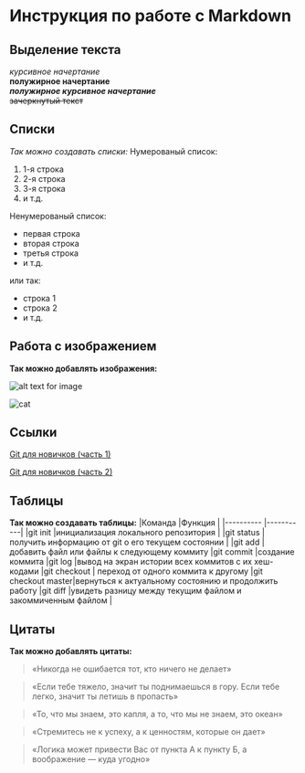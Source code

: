 # Инструкция по работе с Markdown

## Выделение текста
*курсивное начертание*\
**полужирное начертание**\
***полужирное курсивное начертание***\
~~зачеркнутый текст~~

## Списки
*Так можно создавать списки:*
Нумерованый список:
1. 1-я строка
2. 2-я строка
3. 3-я строка
4. и т.д.

Ненумерованый список:
* первая строка 
* вторая строка
* третья строка
* и т.д.

или так:
- строка 1
- строка 2
- и т.д.

## Работа с изображением
**Так можно добавлять изображения:**

![alt text for image](https://www.hostinger.com.ua/rukovodstva/wp-content/uploads/sites/8/2017/04/osnovnye-git-komandy.png)

![cat](https://avatarko.ru/img/kartinka/5/kot_ochki_4754.jpg)


## Ссылки

[Git для новичков (часть 1)](https://habr.com/ru/post/541258/)

[Git для новичков (часть 2)](https://habr.com/ru/post/542616/)

## Таблицы
**Так можно создавать таблицы:**
|Команда       |Функция    |
|----------    |-----------|
|git init      |инициализация локального репозитория      |
|git status    |получить информацию от git о его текущем состоянии   |
|git add       |добавить файл или файлы к следующему коммиту
|git commit    |создание коммита
|git log       |вывод на экран истории всех коммитов с их хеш-кодами
|git checkout  | переход от одного коммита к другому
|git checkout master|вернуться к актуальному состоянию и продолжить работу
|git diff      |увидеть разницу между текущим файлом и закоммиченным файлом
|

## Цитаты
**Так можно добавлять цитаты:**
> «Никогда не ошибается тот, кто ничего не делает»

> «Если тебе тяжело, значит ты поднимаешься в гору. Если тебе легко, значит ты летишь в пропасть»

> «То, что мы знаем, это капля, а то, что мы не знаем, это океан»

> «Стремитесь не к успеху, а к ценностям, которые он дает»

> «Логика может привести Вас от пункта А к пункту Б, а воображение — куда угодно»
